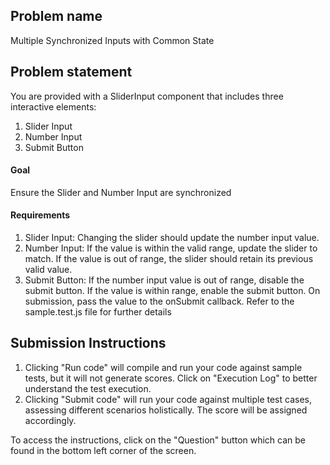 ## Problem name
Multiple Synchronized Inputs with Common State

## Problem statement
You are provided with a SliderInput component that includes three interactive elements:

1. Slider Input
2. Number Input
3. Submit Button

#### Goal
Ensure the Slider and Number Input are synchronized

#### Requirements
1. Slider Input: Changing the slider should update the number input value.
2. Number Input:
If the value is within the valid range, update the slider to match.
If the value is out of range, the slider should retain its previous valid value.
3. Submit Button:
If the number input value is out of range, disable the submit button.
If the value is within range, enable the submit button. On submission, pass the value to the onSubmit callback.
Refer to the sample.test.js file for further details

## Submission Instructions
1. Clicking "Run code" will compile and run your code against sample tests, but it will not generate scores. Click on "Execution Log" to better understand the test execution.
2. Clicking "Submit code" will run your code against multiple test cases, assessing different scenarios holistically. The score will be assigned accordingly.

To access the instructions, click on the "Question" button which can be found in the bottom left corner of the screen.